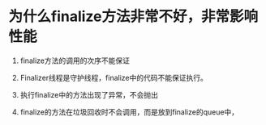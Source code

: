 # 为什么finalize方法非常不好，非常影响性能

1. finalize方法的调用的次序不能保证

2. Finalizer线程是守护线程，finalize中的代码不能保证执行。

3. 执行finalize中的方法出现了异常，不会抛出

4. finalize的方法在垃圾回收时不会调用，而是放到finalize的queue中，


